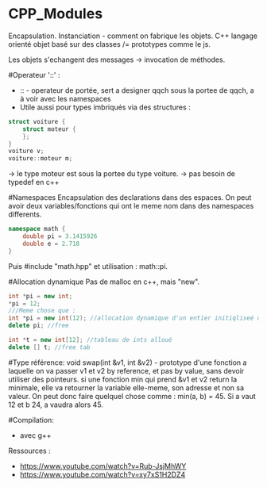# CPP_Modules

Encapsulation.
Instanciation - comment on fabrique les objets.
C++ langage orienté objet basé sur des classes /= prototypes comme le js.

Les objets s'echangent des messages -> invocation de méthodes.

#Operateur '::' :
- :: - operateur de portée, sert a designer qqch sous la portee de qqch, a à voir avec les namespaces
- Utile aussi pour types imbriqués via des structures : 

```c++
struct voiture {
    struct moteur {
    };
}
voiture v;
voiture::moteur m; 
```
-> le type moteur est sous la portee du type voiture. 
-> pas besoin de typedef en c++

#Namespaces
Encapsulation des declarations dans des espaces. On peut avoir deux variables/fonctions qui ont le meme nom dans des namespaces differents.
```c++
namespace math {
    double pi = 3.1415926
    double e = 2.718
}
```
Puis #include "math.hpp" et utilisation : math::pi.

#Allocation dynamique
Pas de malloc en c++, mais "new".

```c++
int *pi = new int;
*pi = 12;
///Meme chose que :
int *pi = new int(12); //allocation dynamique d'un entier initiqliseé q 12.
delete pi; //free

int *t = new int[12]; //tableau de ints alloué
delete [] t; //free tab
```

#Type référence:
void swap(int &v1, int &v2) - prototype d'une fonction a laquelle on va passer v1 et v2 by reference, et pas by value, sans devoir utiliser des pointeurs.
si une fonction min qui prend &v1 et v2 return la minimale, elle va retourner la variable elle-meme, son adresse et non sa valeur. On peut donc faire quelquel chose comme : min(a, b) = 45. Si a vaut 12 et b 24, a vaudra alors 45. 



#Compilation:
- avec g++

Ressources : 
- https://www.youtube.com/watch?v=Rub-JsjMhWY
- https://www.youtube.com/watch?v=xy7xS1H2DZ4